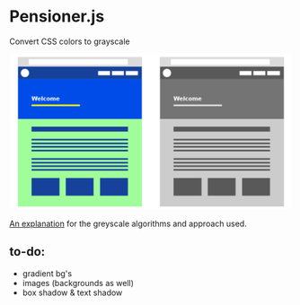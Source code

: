 # Pensioner.js

Convert CSS colors to grayscale

![screenshot](screenshot.png)

[An explanation](https://tabreturn.github.io/code/html/javascript/2017/01/26/converting_css_colour_to_greyscale.html)
for the greyscale algorithms and approach used.

## to-do:

* gradient bg's
* images (backgrounds as well)
* box shadow & text shadow
